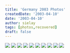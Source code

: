 ```yaml
---
title: 'Germany 2003 Photos'
createdDate: '2003-04-10'
date: '2003-04-10'
author: sielay
tags: [photos,recovered]
draft: false
---
```


![](./46.jpg)
![](./48.jpg)
![](./49.jpg)
![](./50.jpg)
![](./56.jpg)
![](./63.jpg)
![](./64.jpg)
![](./76.jpg)
![](./77.jpg)
![](./78.jpg)

